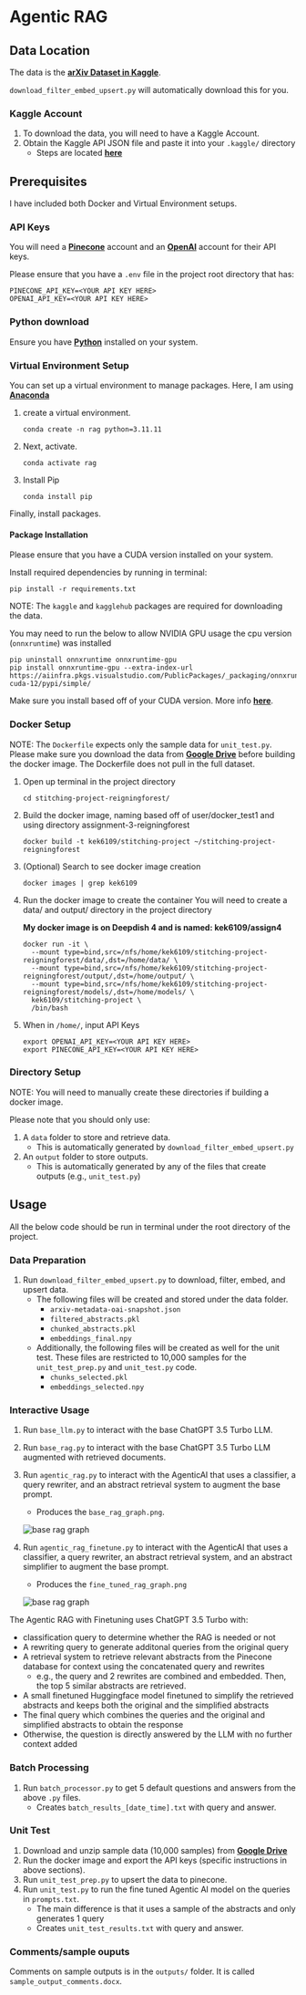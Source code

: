 # Agentic RAG

## Data Location
The data is the **[arXiv Dataset in Kaggle](https://www.kaggle.com/datasets/Cornell-University/arxiv)**.

`download_filter_embed_upsert.py` will automatically download this for you.

### Kaggle Account
1. To download the data, you will need to have a Kaggle Account.
2. Obtain the Kaggle API JSON file and paste it into your `.kaggle/` directory
    - Steps are located **[here](https://www.kaggle.com/docs/api#authentication)**


## Prerequisites
I have included both Docker and Virtual Environment setups.

### API Keys
You will need a **[Pinecone](https://www.pinecone.io/)** account and an **[OpenAI](https://openai.com/)** account for their API keys.

Please ensure that you have a `.env` file in the project root directory that has:
```
PINECONE_API_KEY=<YOUR API KEY HERE>
OPENAI_API_KEY=<YOUR API KEY HERE>
```


### Python download
Ensure you have **[Python](https://www.python.org/downloads/)** installed on your system.

### Virtual Environment Setup
You can set up a virtual environment to manage packages. Here, I am using **[Anaconda](https://docs.conda.io/projects/conda/en/stable/user-guide/install/index.html)**
1. create a virtual environment.
    ```
    conda create -n rag python=3.11.11
    ```
2. Next, activate.
    ```
    conda activate rag
    ```
3. Install Pip
    ```
    conda install pip
    ```

Finally, install packages.

#### Package Installation
Please ensure that you have a CUDA version installed on your system. 

Install required dependencies by running in terminal:
```
pip install -r requirements.txt
```
NOTE: The `kaggle` and `kagglehub` packages are required for downloading the data.

You may need to run the below to allow NVIDIA GPU usage the cpu version (`onnxruntime`) was installed
```
pip uninstall onnxruntime onnxruntime-gpu
pip install onnxruntime-gpu --extra-index-url https://aiinfra.pkgs.visualstudio.com/PublicPackages/_packaging/onnxruntime-cuda-12/pypi/simple/
```
Make sure you install based off of your CUDA version. More info **[here](https://onnxruntime.ai/docs/install/)**.

### Docker Setup
NOTE: The `Dockerfile` expects only the sample data for `unit_test.py`. Please make sure you download the data from **[Google Drive](https://drive.google.com/file/d/1lHBblDVIfiznS92sUo1R_ArojrifzaJR/view?usp=sharing)** before building the docker image. The Dockerfile does not pull in the full dataset.

1. Open up terminal in the project directory
    ```
    cd stitching-project-reigningforest/
    ```
2. Build the docker image, naming based off of user/docker_test1 and using directory assignment-3-reigningforest
    ```
    docker build -t kek6109/stitching-project ~/stitching-project-reigningforest
    ```
3. (Optional) Search to see docker image creation
    ```
    docker images | grep kek6109
    ```
4. Run the docker image to create the container
    You will need to create a data/ and output/ directory in the project directory
    
    **My docker image is on Deepdish 4 and is named: kek6109/assign4**
    ```
    docker run -it \
      --mount type=bind,src=/nfs/home/kek6109/stitching-project-reigningforest/data/,dst=/home/data/ \
      --mount type=bind,src=/nfs/home/kek6109/stitching-project-reigningforest/output/,dst=/home/output/ \
      --mount type=bind,src=/nfs/home/kek6109/stitching-project-reigningforest/models/,dst=/home/models/ \
      kek6109/stitching-project \
      /bin/bash
    ```
5. When in `/home/`, input API Keys
    ```
    export OPENAI_API_KEY=<YOUR API KEY HERE>
    export PINECONE_API_KEY=<YOUR API KEY HERE>
    ```


### Directory Setup
NOTE: You will need to manually create these directories if building a docker image.

Please note that you should only use:
1. A `data` folder to store and retrieve data.
    - This is automatically generated by `download_filter_embed_upsert.py`
2. An `output` folder to store outputs.
    - This is automatically generated by any of the files that create outputs (e.g., `unit_test.py`)

## Usage
All the below code should be run in terminal under the root directory of the project.

### Data Preparation
1. Run `download_filter_embed_upsert.py` to download, filter, embed, and upsert data.
    - The following files will be created and stored under the data folder.
        - `arxiv-metadata-oai-snapshot.json`
        - `filtered_abstracts.pkl`
        - `chunked_abstracts.pkl`
        - `embeddings_final.npy`
    - Additionally, the following files will be created as well for the unit test. These files are restricted to 10,000 samples for the `unit_test_prep.py` and `unit_test.py` code.
        - `chunks_selected.pkl`
        - `embeddings_selected.npy`

### Interactive Usage
1. Run `base_llm.py` to interact with the base ChatGPT 3.5 Turbo LLM.
2. Run `base_rag.py` to interact with the base ChatGPT 3.5 Turbo LLM augmented with retrieved documents.
3. Run `agentic_rag.py` to interact with the AgenticAI that uses a classifier, a query rewriter, and an abstract retrieval system to augment the base prompt.
    - Produces the `base_rag_graph.png`.

    ![base rag graph](./output/base_rag_graph.png)
4. Run `agentic_rag_finetune.py` to interact with the AgenticAI that uses a classifier, a query rewriter, an abstract retrieval system, and an abstract simplifier to augment the base prompt.
    - Produces the `fine_tuned_rag_graph.png`
    
    ![base rag graph](./output/fine_tuned_rag_graph.png)

The Agentic RAG with Finetuning uses ChatGPT 3.5 Turbo with:
- classification query to determine whether the RAG is needed or not
- A rewriting query to generate additonal queries from the original query
- A retrieval system to retrieve relevant abstracts from the Pinecone database for context using the concatenated query and rewrites
    - e.g., the query and 2 rewrites are combined and embedded. Then, the top 5 similar abstracts are retrieved.
- A small finetuned Huggingface model finetuned to simplify the retrieved abstracts and keeps both the original and the simplified abstracts
- The final query which combines the queries and the original and simplified abstracts to obtain the response
- Otherwise, the question is directly answered by the LLM with no further context added


### Batch Processing
1. Run `batch_processor.py` to get 5 default questions and answers from the above `.py` files.
    - Creates `batch_results_[date_time].txt` with query and answer.

### Unit Test
1. Download and unzip sample data (10,000 samples) from **[Google Drive](https://drive.google.com/file/d/1lHBblDVIfiznS92sUo1R_ArojrifzaJR/view?usp=sharing)**
2. Run the docker image and export the API keys (specific instructions in above sections).
3. Run `unit_test_prep.py` to upsert the data to pinecone.
4. Run `unit_test.py` to run the fine tuned Agentic AI model on the queries in `prompts.txt`.
    - The main difference is that it uses a sample of the abstracts and only generates 1 query
    - Creates `unit_test_results.txt` with query and answer.

### Comments/sample ouputs
Comments on sample outputs is in the `outputs/` folder. It is called `sample_output_comments.docx`.